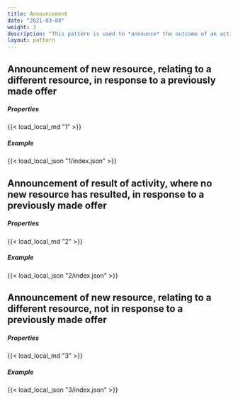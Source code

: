 ```yaml
---
title: Announcement
date: "2021-03-08"
weight: 3
description: "This pattern is used to *announce* the outcome of an activity, sometimes (but not always) linking an original resource to a new, related resource."
layout: pattern
---
```


## Announcement of new resource, relating to a different resource, in response to a previously made offer
<div class="row">
    <div class="col">
        <h5>Properties</h5>
        {{< load_local_md "1" >}}
    </div>
    <div class="col">
        <h5>Example</h5>
        {{< load_local_json "1/index.json" >}}
    </div>
</div>

## Announcement of result of activity, where **no** new resource has resulted, in response to a previously made offer
<div class="row">
    <div class="col">
        <h5>Properties</h5>
        {{< load_local_md "2" >}}
    </div>
    <div class="col">
        <h5>Example</h5>
        {{< load_local_json "2/index.json" >}}
    </div>
</div>

## Announcement of new resource, relating to a different resource, **not** in response to a previously made offer
<div class="row">
    <div class="col">
        <h5>Properties</h5>
        {{< load_local_md "3" >}}
    </div>
    <div class="col">
        <h5>Example</h5>
        {{< load_local_json "3/index.json" >}}
    </div>
</div>